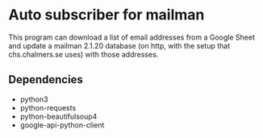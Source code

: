 # Auto subscriber for mailman

This program can download a list of email addresses from a Google Sheet and
update a mailman 2.1.20 database (on http, with the setup that chs.chalmers.se
uses) with those addresses.

## Dependencies

* python3
* python-requests
* python-beautifulsoup4
* google-api-python-client
